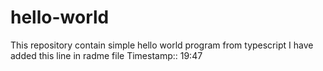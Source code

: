 # hello-world
This repository contain simple hello world program from typescript 
I have added this line in radme file Timestamp:: 19:47

